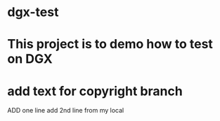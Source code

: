 # dgx-test
# This project is to demo how to test on DGX
# add text for copyright branch
ADD one line
add 2nd line from my local
